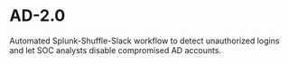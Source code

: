 # AD-2.0
Automated Splunk-Shuffle-Slack workflow to detect unauthorized logins and let SOC analysts disable compromised AD accounts.
